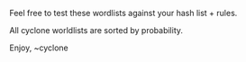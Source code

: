 Feel free to test these wordlists against your hash list + rules.

All cyclone worldlists are sorted by probability. 

Enjoy,
~cyclone
